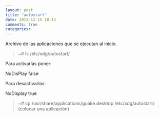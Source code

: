 ```yaml
---
layout: post
title: "autostart"
date: 2013-12-15 18:13
comments: true
categories: 
---
```

Archivo de las aplicaciones que se ejecutan al inicio.

>~# ls /etc/xdg/autostart/

Para activarlas poner:

NoDisPlay false

Para desactivarlas:

NoDisplay true

>~# cp /usr/share/applications/guake.desktop /etc/xdg/autostart/ (colocar una aplicación)

